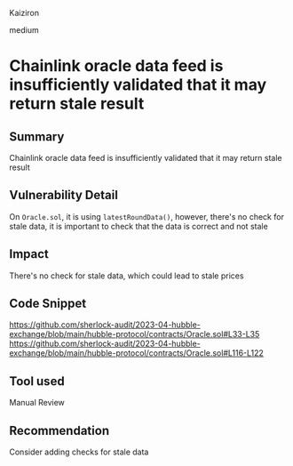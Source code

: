 Kaiziron

medium

# Chainlink oracle data feed is insufficiently validated that it may return stale result

## Summary
Chainlink oracle data feed is insufficiently validated that it may return stale result

## Vulnerability Detail
On `Oracle.sol`, it is using `latestRoundData()`, however, there's no check for stale data, it is important to check that the data is correct and not stale

## Impact
There's no check for stale data, which could lead to stale prices

## Code Snippet
https://github.com/sherlock-audit/2023-04-hubble-exchange/blob/main/hubble-protocol/contracts/Oracle.sol#L33-L35
https://github.com/sherlock-audit/2023-04-hubble-exchange/blob/main/hubble-protocol/contracts/Oracle.sol#L116-L122

## Tool used

Manual Review

## Recommendation
Consider adding checks for stale data
